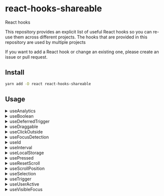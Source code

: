 # react-hooks-shareable

React hooks

This repository provides an explicit list of useful React hooks so you can re-use them across different projects.
The hooks that are provided in this repository are used by multiple projects

If you want to add a React hook or change an existing one, please create an issue or pull request.

## Install

```bash
yarn add -D react react-hooks-shareable
```

## Usage

<details>
  <summary>useAnalytics</summary>

A hook to expose convenience methods for sending page views or events to Google Analytics.

Note: You will still need to set up Google Analytics in your project manually, IE adding the script tag and initialize it and make sure gtag is available on the window object. You also need to have @types/gtag.js as devDependency in your project

```tsx
import { useEffect, useCallback } from 'react'
import { useAnalytics } from 'react-hooks-shareable'
import { Button } from 'someComponentLibrary'

const GoogleID = 'UA-00000000'

const MyComponent = () => {
  const { pageView, event } = useAnalytics(GoogleID)

  useEffect(() => {
    pageView({ page_path: '/myPage' })
  }, [pageView])

  const onClick = useCallback(() => {
    // A simple event
    event('Create', {
      event_category: 'EventCategory',
      event_label: 'Success',
      value: 10,
    })
    // An exception event
    event('exception', {
      description: 'Script error on line 32 in main.js',
      fatal: true, // set to true if the error is fatal
    })
  }, [event])

  return <Button label="Click me" onClick={onClick} />
}
```

</details>

<details>
  <summary>useBoolean</summary>

A hook for easy handling of boolean values. It exposes up to four values and functions in the returned array.

```tsx
const [currentValue, setTrue, setFalse, toggleValue] = useBoolean(initialValue)
```

```tsx
import { useBoolean } from 'react-hooks-shareable'
import { ConfirmDialog } from 'someComponentLibrary'

const MyComponent = () => {
  const [isOpen, open, close, toggle] = useBoolean(false)

  return (
    <ConfirmDialog
      open={isOpen}
      onClose={close}
      title="Dialog"
      message="Are you sure?"
      confirmAction={{
        label: 'OK',
        onClick: close,
      }}
      cancelAction={{
        label: 'Cancel',
        onClick: close,
      }}
    />
  )
}
```

</details>

<details>
  <summary>useDeferredTrigger</summary>

A hook for debouncing a changing boolean value, with different delays depending on the direction of the trigger (determined by the base value).

Note: the trailing delay takes into account the time already spent in the "on" state of the trigger.

Mainly useful for loading states where one wants to guarantee a period without spinner (delay triggering the loading state), but then when it's loading, make sure the spinner is shown for a minimum amount of time (trailing delay of the trigger).

Default values:

delay - 100ms
minDuration - 400ms

```tsx
import { useDeferredTrigger } from 'react-hooks-shareable'

const MyComponent = () => {
  const initializing =
    gqlClient === undefined || credentials === undefined || online === undefined

  const waiting = useDeferredTrigger(initializing, {
    delay: 200,
    minDuration: 500,
  })

  if (waiting) {
    return <Spinner>
  }

  return <YourComponent />
}
```

</details>

<details>
  <summary>useDraggable</summary>

A hook that provides a translation vector for an element that is being dragged.

```tsx
import { useDraggable } from 'react-hooks-shareable'

const MyComponent = () => {
  const [[tx], onDragStart, dragging] = useDraggable(onDragEnd)

  return (
    <ResizeContainer left={tx}>
      <ResizeHandle onPointerDown={onDragStart} />
      <ResizeMarker dragging={dragging} />
    </ResizeContainer>
  )
}
```

</details>

<details>
  <summary>useClickOutside</summary>

A hook that fires a callback when a click (pointerdown) was registered outside of a component. Outside is defined as outside of your react tree, which means that this works with portals.

```tsx
import { useDraggable } from 'react-hooks-shareable'

const MyComponent = () => {
  const handler = useClickOutside(e => {
    console.log('Clicked outside!')
  })

  return (
    <div onPointerDown={handler}>
      <span>Clicks here is inside</span>
      {ReactDOM.createPortal(
        <span>Clicks here are also inside</span>,
        portalContainer
      )}
    </div>
  )
}
```

</details>

<details>
  <summary>useFocusDetection</summary>

A hook which detects if the browser and your page is in focus.

```tsx
import { useFocusDetection } from 'react-hooks-shareable'

const MyComponent = () => {
  const hasFocus = useFocusDetection(1000)

  return <span>{`User ${hasFocus ? : 'is' : 'is not'} focusing on this page`}</span>
}
```

</details>

<details>
  <summary>useId</summary>

A hook that returns a unique id.

```tsx
import { useId } from 'react-hooks-shareable'

const MyComponent = () => {
  const id = useId('someId')

  return <YourComponent id={id} />
}
```

</details>

<details>
  <summary>useInterval</summary>

A hook for delaying the execution.

```tsx
import { useInterval } from 'react-hooks-shareable'

const MyComponent = () => {
  useInterval(() => console.log('Run'), 100)

  return <YourComponent />
}
```

</details>

<details>
  <summary>useLocalStorage</summary>

A hook for accessing from or saving the values to localStorage.

```tsx
import { useLocalStorage, getLocalStorage } from 'react-hooks-shareable'
import { Switch } from 'someComponentLibrary'

// Without hook
const storage = getLocalStorage()
const theme: ITheme | null = storage['theme']

// With hook
const MyComponent = () => {
  const [analytics, setAnalytics] = useLocalStorage<boolean | null>('analytics')

  return (
    <Switch
      label={t('label.shareData')}
      value={analytics === true}
      onChange={setAnalytics}
    />
  )
}
```

</details>

<details>
  <summary>usePressed</summary>

A hook for easy detecting if the component is pressed.

```tsx
import { usePressed } from 'react-hooks-shareable'

const MyComponent = () => {
  const ref = React.createRef<HTMLInputElement>()
  const pressed = usePressed(ref)

  useEffect(() => {
    if (pressed) {
      document.addEventListener('pointermove', posSetter)
      return () => document.removeEventListener('pointermove', posSetter)
    }
  }, [posSetter, pressed])

  return <YourComponent />
}
```

</details>

<details>
  <summary>useResetScroll</summary>

A hook for easy resetting the scroll to top of ref.

```tsx
import { useResetScroll } from 'react-hooks-shareable'

const MyComponent = () => {
  const tableContentRef = useRef<HTMLDivElement>(null)

  // Scroll to top when scrollKey changes
  useResetScroll(tableContentRef)

  return <TableContainer ref={tableRef} />
}
```

</details>

<details>
  <summary>useScrollPosition</summary>

A hook for translating the scroll position for an element into atTop and atBottom boolean values, indicating if the scroll position is at the beginning or end of an element.

To signal that the onScroll function hasn't computed any position yet, atTop and atBottom can be undefined!

```tsx
import { useScrollPosition } from 'react-hooks-shareable'

const MyComponent = () => {
  const { atTop, atBottom, scrollRef } = useScrollPosition()

  return (
    <ScrollContainer
      topHidden={atTop === false}
      bottomHidden={atBottom === false}
      ref={scrollRef}
    >
      {children}
    </ScrollContainer>
  )
}
```

</details>

<details>
  <summary>useSelection</summary>

A hook to keep track of the selected items.

```tsx
import { useSelection } from 'react-hooks-shareable'
import { Table, TableHeader, Typography, Menu } from 'someComponentLibrary'

const MyComponent = () => {
  const [selection, add, remove, reset] = useSelection()

  const onSelect = useCallback(
    (selected: boolean, id?: string) => {
      if (selected) {
        if (id !== undefined) {
          add(id)
        } else {
          reset(LONG_DEVICE_LIST.map(device => device.id))
        }
      } else {
        if (id !== undefined) {
          remove(id)
        } else {
          reset([])
        }
      }
    },
    [add, remove, reset]
  )

  return (
    <Table onSelect={onSelect} hasMenu={true}>
      <TableHeader
        selected={
          selection.size !== 0 && selection.size === LONG_DEVICE_LIST.length
        }
        partial={selection.size > 0 && selection.size < LONG_DEVICE_LIST.length}
        overlay={
          selection.size === 0 ? undefined : (
            <div>
              <Typography>Actions overlay</Typography>
            </div>
          )
        }
        menu={
          <Menu
            align="right"
            items={MENU_ITEMS.map(({ label, ...item }) => ({
              ...item,
              label,
              onClick: onClickHandler(label),
            }))}
          />
        }
      >
        {TABLE_HEADER_DATA.map(({ title }, id) => (
          <Typography key={id}>{title}</Typography>
        ))}
      </TableHeader>
    </Table>
  )
}
```

</details>

<details>
  <summary>useTrigger</summary>

A hook implementing a generic event.

The event can, for example, be used to trigger changes to effects.

The initial state of the event is undefined, otherwise nothing should be assumed of the event returns a triplet consisting of:

0. an event
1. a function to trigger the event
2. a function to reset the event to its initial state

```tsx
import { useCallback, useMemo } from 'react'
import { useTrigger } from 'react-hooks-shareable'

const MyComponent = () => {
  const [clearEvent, triggerClearEvent] = useTrigger()

  const tabs = useMemo(
    () => [
      {
        id: 'myId',
        label: 'myLabel',
      },
    ],
    []
  )

  const onTabSelected = useCallback(
    (tab: Tab) => {
      triggerClearEvent()
      setCurrentTab(tab)
    },
    [triggerClearEvent]
  )
  return (
    <YourComponent
      tabs={tabs}
      onTabSelected={onTabSelected}
      selectedTab={currentTab}
      clearEvent={clearEvent}
    />
  )
}
```

</details>

<details>
  <summary>useUserActive</summary>

A hook for listening to activity on an element by the user.

```tsx
import { useScrollPosition } from 'react-hooks-shareable'

const MyComponent = () => {
  const ref = React.createRef<HTMLInputElement>()
  const [userActivity, startUserActive, stopUserActive] = useUserActive(
    ref,
    4000
  )

  return <YourComponent />
}
```

</details>

<details>
  <summary>useVisibleFocus</summary>

A hook for easy handling of component's focus.

```tsx
import { useVisibleFocus } from 'react-hooks-shareable'

const MyComponent = () => {
  const {
    isPointerOn,
    isPointerOff,
    determineVisibleFocus,
    visibleFocus,
  } = useVisibleFocus()

  return (
    <Button
      onPointerDown={isPointerOn}
      onPointerUp={isPointerOff}
      onFocus={determineVisibleFocus}
      visibleFocus={visibleFocus}
    >
      Content
    </Button>
  )
}
```

</details>

